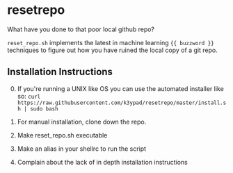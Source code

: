 # resetrepo
What have you done to that poor local github repo?


`reset_repo.sh` implements the latest in machine learning `{{ buzzword }}` techniques to figure out how you have ruined the local copy of a git repo.


## Installation Instructions
0. If you're running a UNIX like OS you can use the automated installer like so: `curl https://raw.githubusercontent.com/k3ypad/resetrepo/master/install.sh | sudo bash`

1. For manual installation, clone down the repo.
2. Make reset_repo.sh executable
3. Make an alias in your shellrc to run the script
4. Complain about the lack of in depth installation instructions
